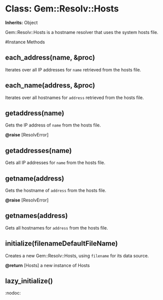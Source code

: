 # Class: Gem::Resolv::Hosts
**Inherits:** Object
    

Gem::Resolv::Hosts is a hostname resolver that uses the system hosts file.



#Instance Methods
## each_address(name, &proc) [](#method-i-each_address)
Iterates over all IP addresses for `name` retrieved from the hosts file.

## each_name(address, &proc) [](#method-i-each_name)
Iterates over all hostnames for `address` retrieved from the hosts file.

## getaddress(name) [](#method-i-getaddress)
Gets the IP address of `name` from the hosts file.

**@raise** [ResolvError] 

## getaddresses(name) [](#method-i-getaddresses)
Gets all IP addresses for `name` from the hosts file.

## getname(address) [](#method-i-getname)
Gets the hostname of `address` from the hosts file.

**@raise** [ResolvError] 

## getnames(address) [](#method-i-getnames)
Gets all hostnames for `address` from the hosts file.

## initialize(filenameDefaultFileName) [](#method-i-initialize)
Creates a new Gem::Resolv::Hosts, using `filename` for its data source.

**@return** [Hosts] a new instance of Hosts

## lazy_initialize() [](#method-i-lazy_initialize)
:nodoc:

